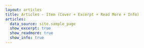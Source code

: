 ```yaml
---
layout: articles
title: Articles - Item (Cover + Excerpt + Read More + Info)
articles:
  data_source: site.sample_page
  show_excerpt: true
  show_readmore: true
  show_info: true
---
```

